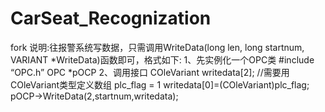 # CarSeat_Recognization
fork
说明:往报警系统写数据，只需调用WriteData(long len, long startnum, VARIANT *WriteData)函数即可，格式如下:
1、先实例化一个OPC类
#include “OPC.h”
OPC *pOCP
2、调用接口
COleVariant writedata[2]; //需要用 COleVariant类型定义数组
plc_flag = 1
writedata[0]=(COleVariant)plc_flag;
pOCP->WriteData(2,startnum,writedata);